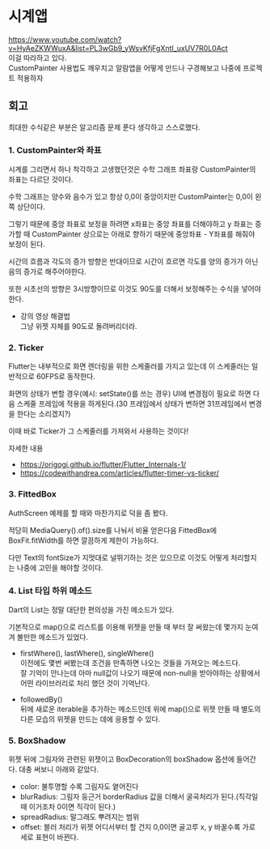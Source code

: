 # 시계앱
https://www.youtube.com/watch?v=HyAeZKWWuxA&list=PL3wGb9_yWsvKfjFgXntI_uxUV7R0L0Act  
이걸 따라하고 있다.  
CustomPainter 사용법도 깨우치고 알람앱을 어떻게 만드나 구경해보고 나중에 프로젝트 적용하자

## 회고
최대한 수식같은 부분은 알고리즘 문제 푼다 생각하고 스스로했다.
### 1. CustomPainter와 좌표
시계를 그리면서 하나 착각하고 고생했던것은 수학 그래프 좌표랑 CustomPainter의 좌표는 다르단 것이다.

수학 그래프는 양수와 음수가 있고 항상 0,0이 중앙이지만 CustomPainter는 0,0이 왼쪽 상단이다.  

그렇기 때문에 중앙 좌표로 보정을 하려면 x좌표는 중앙 좌표를 더해야하고 y 좌표는 증가할 때 CustomPainter 상으로는 아래로 향하기 때문에 중앙좌표 - Y좌표를 해줘야 보정이 된다.   

시간의 흐름과 각도의 증가 방향은 반대이므로 시간이 흐르면 각도를 양의 증가가 아닌 음의 증가로 해주어야한다.  

또한 시초선의 방향은 3시방향이므로 이것도 90도를 더해서 보정해주는 수식을 넣어야한다.  

+ 강의 영상 해결법  
그냥 위젯 자체를 90도로 돌려버리더라.


### 2. Ticker
Flutter는 내부적으로 화면 렌더링을 위한 스케줄러를 가지고 있는데 이 스케줄러는 일반적으로 60FPS로 동작한다.  

화면의 상태가 변할 경우(예시: setState()를 쓰는 경우) UI에 변경점이 필요로 하면 다음 스케줄 프레임에 적용을 하게된다.(30 프레임에서 상태가 변하면 31프레임에서 변경을 한다는 소리겠지?)  

이때 바로 Ticker가 그 스케줄러를 가져와서 사용하는 것이다!

자세한 내용
- https://origogi.github.io/flutter/Flutter_Internals-1/
- https://codewithandrea.com/articles/flutter-timer-vs-ticker/

### 3. FittedBox
AuthScreen 예제를 할 때와 마찬가지로 덕을 좀 봤다.  

적당히 MediaQuery().of().size를 나눠서 비율 얻은다음 FittedBox에 BoxFit.fitWidth를 하면 깔끔하게 제한이 가능하다.

다만 Text의 fontSize가 지멋대로 널뛰기하는 것은 있으므로 이것도 어떻게 처리할지는 나중에 고민을 해야할 것이다.

### 4. List 타입 하위 메소드
Dart의 List는 정말 대단한 편의성을 가진 메소드가 있다.  

기본적으로 map()으로 리스트를 이용해 위젯을 만들 때 부터 잘 써왔는데 몇가지 눈여겨 볼만한 메소드가 있었다.  

- firstWhere(), lastWhere(), singleWhere()  
이전에도 몇번 써봤는데 조건을 만족하면 나오는 것들을 가져오는 메소드다.  
잘 기억이 안나는데 아마 null값이 나오기 때문에 non-null을 받아야하는 상황에서 어떤 라이브러리로 처리 했던 것이 기억난다.  

- followedBy()  
뒤에 새로운 iterable을 추가하는 메소드인데 위에 map()으로 위젯 만들 때 별도의 다른 모습의 위젯을 만드는 데에 응용할 수 있다.

### 5. BoxShadow
위젯 뒤에 그림자와 관련된 위젯이고 BoxDecoration의 boxShadow 옵션에 들어간다.
대충 써보니 아래와 같았다.
* color: 불투명할 수록 그림자도 옅어진다 
* blurRadius: 그림자 둥근거 borderRadius 값을 더해서 굴곡처리가 된다.(직각일 때 이거조차 0이면 직각이 된다.)
* spreadRadius: 말그래도 뿌려지는 범위
* offset: 블러 처리가 위젯 어디서부터 할 건지 0,0이면 골고루 x, y 바꿀수록 가로 세로 표현이 바뀐다.